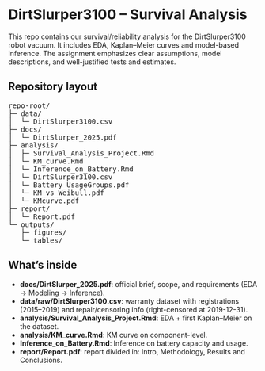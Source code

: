 # DirtSlurper3100 – Survival Analysis

This repo contains our survival/reliability analysis for the DirtSlurper3100 robot vacuum. It includes EDA, Kaplan–Meier curves and model-based inference. The assignment emphasizes clear assumptions, model descriptions, and well-justified tests and estimates.

## Repository layout

<pre>
repo-root/
├─ data/
│  └─ DirtSlurper3100.csv
├─ docs/
│  └─ DirtSlurper_2025.pdf
├─ analysis/
│  ├─ Survival_Analysis_Project.Rmd
│  └─ KM_curve.Rmd
│  └─ Inference_on_Battery.Rmd
│  └─ DirtSlurper3100.csv
│  └─ Battery_UsageGroups.pdf
│  └─ KM_vs_Weibull.pdf
│  └─ KMcurve.pdf
├─ report/
│  └─ Report.pdf
└─ outputs/
   ├─ figures/
   └─ tables/
</pre>



## What’s inside

- **docs/DirtSlurper_2025.pdf**: official brief, scope, and requirements (EDA -> Modeling -> Inference).
- **data/raw/DirtSlurper3100.csv**: warranty dataset with registrations (2015–2019) and repair/censoring info (right-censored at 2019-12-31).
- **analysis/Survival_Analysis_Project.Rmd**: EDA + first Kaplan–Meier on the dataset.
- **analysis/KM_curve.Rmd**: KM curve on component-level.
- **Inference_on_Battery.Rmd**: Inference on battery capacity and usage.
- **report/Report.pdf**: report divided in: Intro, Methodology, Results and Conclusions.
